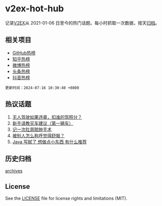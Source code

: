 # v2ex-hot-hub

 记录[V2EX](https://www.v2ex.com/)从 2021-01-06 日至今的热门话题。每小时抓取一次数据，按天[归档](archives)。
 
 ## 相关项目

- [GitHub热榜](https://github.com/it985/github-hot-hub)
- [知乎热榜](https://github.com/it985/zhihu-hot-hub)
- [微博热榜](https://github.com/it985/weibo-hot-hub)
- [头条热榜](https://github.com/it985/toutiao-hot-hub)
- [抖音热榜](https://github.com/it985/douyin-hot-hub)


 `更新时间：2024-07-16 10:30:40 +0800`

## 热议话题

1. [无人驾驶如果违章，扣谁的驾照分？](https://www.v2ex.com/t/1057338)
1. [新手请教买车建议（第一辆车）](https://www.v2ex.com/t/1057445)
1. [记一次肛周脓肿手术](https://www.v2ex.com/t/1057326)
1. [被别人怎么称呼觉得舒服？](https://www.v2ex.com/t/1057562)
1. [Java 写腻了 想做点小东西 有什么推荐](https://www.v2ex.com/t/1057336)

## 历史归档

[archives](archives)

## License

See the [LICENSE](LICENSE) file for license rights and limitations (MIT).

